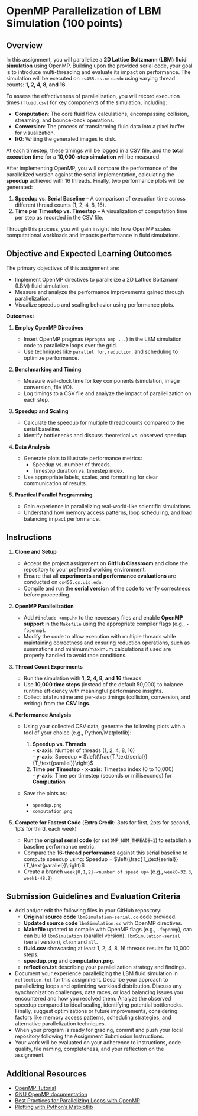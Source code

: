 # OpenMP Parallelization of LBM Simulation (100 points)

## Overview  

In this assignment, you will parallelize a **2D Lattice Boltzmann (LBM) fluid simulation** using OpenMP. Building upon the provided serial code, your goal is to introduce multi-threading and evaluate its impact on performance. The simulation will be executed on `cs455.cs.uic.edu` using varying thread counts: **1, 2, 4, 8, and 16**.  

To assess the effectiveness of parallelization, you will record execution times (`fluid.csv`) for key components of the simulation, including:  

- **Computation**: The core fluid flow calculations, encompassing collision, streaming, and bounce-back operations.  
- **Conversion**: The process of transforming fluid data into a pixel buffer for visualization.  
- **I/O**: Writing the generated images to disk.  

At each timestep, these timings will be logged in a CSV file, and the **total execution time** for a **10,000-step simulation** will be measured.  

After implementing OpenMP, you will compare the performance of the parallelized version against the serial implementation, calculating the **speedup** achieved with 16 threads. Finally, two performance plots will be generated:  

1. **Speedup vs. Serial Baseline** – A comparison of execution time across different thread counts (1, 2, 4, 8, 16).  
2. **Time per Timestep vs. Timestep** – A visualization of computation time per step as recorded in the CSV file.  

Through this process, you will gain insight into how OpenMP scales computational workloads and impacts performance in fluid simulations.

## Objective and Expected Learning Outcomes

The primary objectives of this assignment are:

- Implement OpenMP directives to parallelize a 2D Lattice Boltzmann (LBM) fluid simulation.
- Measure and analyze the performance improvements gained through parallelization.
- Visualize speedup and scaling behavior using performance plots.

**Outcomes:**

1. **Employ OpenMP Directives**  
   - Insert OpenMP pragmas (`#pragma omp ...`) in the LBM simulation code to parallelize loops over the grid.  
   - Use techniques like `parallel for`, `reduction`, and scheduling to optimize performance.  

2. **Benchmarking and Timing**  
   - Measure wall-clock time for key components (simulation, image conversion, file I/O).  
   - Log timings to a CSV file and analyze the impact of parallelization on each step.  

3. **Speedup and Scaling**  
   - Calculate the speedup for multiple thread counts compared to the serial baseline.  
   - Identify bottlenecks and discuss theoretical vs. observed speedup.  

4. **Data Analysis**  
   - Generate plots to illustrate performance metrics:  
     - Speedup vs. number of threads.  
     - Timestep duration vs. timestep index.  
   - Use appropriate labels, scales, and formatting for clear communication of results.  

5. **Practical Parallel Programming**  
   - Gain experience in parallelizing real-world-like scientific simulations.  
   - Understand how memory access patterns, loop scheduling, and load balancing impact performance.  

## Instructions

1. **Clone and Setup**  
   - Accept the project assignment on **GitHub Classroom** and clone the repository to your preferred working environment.  
   - Ensure that all **experiments and performance evaluations** are conducted on `cs455.cs.uic.edu`.  
   - Compile and run the **serial version** of the code to verify correctness before proceeding.  

2. **OpenMP Parallelization**  
   - Add `#include <omp.h>` to the necessary files and enable **OpenMP support** in the `Makefile` using the appropriate compiler flags (e.g., `-fopenmp`).  
   - Modify the code to allow execution with multiple threads while maintaining correctness and ensuring reduction operations, such as summations and minimum/maximum calculations if used are properly handled to avoid race conditions.  

3. **Thread Count Experiments**  
   - Run the simulation with **1, 2, 4, 8, and 16** threads.  
   - Use **10,000 time steps** (instead of the default 50,000) to balance runtime efficiency with meaningful performance insights.  
   - Collect total runtime and per-step timings (collision, conversion, and writing) from the **CSV logs**.  

5. **Performance Analysis**  
   - Using your collected CSV data, generate the following plots with a tool of your choice (e.g., Python/Matplotlib):  
     1. **Speedup vs. Threads**  
        	- **x-axis**: Number of threads (1, 2, 4, 8, 16)  
        	- **y-axis**: Speedup = $\left(\frac{T_\text{serial}}{T_\text{parallel}}\right)$  
     2. **Time per Timestep**
      		- **x-axis**: Timestep index (0 to 10,000)  
        	- **y-axis**: Time per timestep (seconds or milliseconds) for **Computation**

   - Save the plots as:  
     - `speedup.png`  
     - `computation.png`  
7. **Compete for Fastest Code**  (**Extra Credit:** 3pts for first, 2pts for second, 1pts for third, each week)
   - Run the **original serial code** (or set `OMP_NUM_THREADS=1`) to establish a baseline performance metric.  
   - Compare the **16-thread performance** against this serial baseline to compute speedup using: Speedup = $\left(\frac{T_\text{serial}}{T_\text{parallel}}\right)$
   - Create a branch `week{0,1,2}-<number of speed up>` (e.g., `week0-32.3`, `week1-48.2`)
   

## Submission Guidelines and Evaluation Criteria

- Add and/or edit the following files in your GitHub repository:
	- **Original source code** `lbmSimulation-serial.cc` code provided.
	- **Updated source code** `lbmSimulation.cc` with OpenMP directives.
   	- **Makefile** updated to compile with OpenMP flags (e.g., `-fopenmp`), can can build `lbmSimulation` (parallel version), `lbmSimulation-serial` (serial version), `clean` and `all`.
   	- **fluid.csv** showcasing at least 1, 2, 4, 8, 16 threads results for 10,000 steps.
   	- **speedup.png** and **computation.png**.
   	- **reflection.txt** describing your parallelization strategy and findings.
- Document your experience parallelizing the LBM fluid simulation in `reflection.txt` for this assignment. Describe your approach to parallelizing loops and optimizing workload distribution. Discuss any synchronization challenges, data races, or load balancing issues you encountered and how you resolved them. Analyze the observed speedup compared to ideal scaling, identifying potential bottlenecks. Finally, suggest optimizations or future improvements, considering factors like memory access patterns, scheduling strategies, and alternative parallelization techniques.
- When your program is ready for grading, commit and push your local repository following the Assignment Submission Instructions.
- Your work will be evaluated on your adherence to instructions, code quality, file naming, completeness, and your reflection on the assignment.

## Additional Resources

- [OpenMP Tutorial](https://www.openmp.org/resources/tutorials-articles/)
- [GNU OpenMP documentation](https://gcc.gnu.org/onlinedocs/libgomp/)
- [Best Practices for Parallelizing Loops with OpenMP](https://hpc-tutorials.llnl.gov/openmp/)
- [Plotting with Python’s Matplotlib](https://matplotlib.org/stable/tutorials/introductory/pyplot.html)
